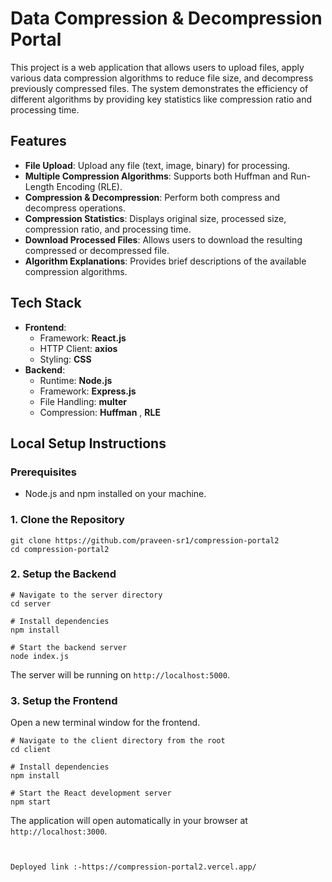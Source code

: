 # Data Compression & Decompression Portal

This project is a web application that allows users to upload files, apply various data compression algorithms to reduce file size, and decompress previously compressed files. The system demonstrates the efficiency of different algorithms by providing key statistics like compression ratio and processing time.

## Features

-   **File Upload**: Upload any file (text, image, binary) for processing.
-   **Multiple Compression Algorithms**: Supports both Huffman and Run-Length Encoding (RLE).
-   **Compression & Decompression**: Perform both compress and decompress operations.
-   **Compression Statistics**: Displays original size, processed size, compression ratio, and processing time.
-   **Download Processed Files**: Allows users to download the resulting compressed or decompressed file.
-   **Algorithm Explanations**: Provides brief descriptions of the available compression algorithms.


## Tech Stack

-   **Frontend**:
    -   Framework: **React.js**
    -   HTTP Client: **axios**
    -   Styling: **CSS**
-   **Backend**:
    -   Runtime: **Node.js**
    -   Framework: **Express.js**
    -   File Handling: **multer**
    -   Compression: **Huffman** ,  **RLE** 

## Local Setup Instructions

### Prerequisites

-   Node.js and npm installed on your machine.

### 1. Clone the Repository

```
git clone https://github.com/praveen-sr1/compression-portal2
cd compression-portal2
```

### 2. Setup the Backend

```
# Navigate to the server directory
cd server

# Install dependencies
npm install

# Start the backend server
node index.js
```

The server will be running on `http://localhost:5000`.

### 3. Setup the Frontend

Open a new terminal window for the frontend.

```
# Navigate to the client directory from the root
cd client

# Install dependencies
npm install

# Start the React development server
npm start
```

The application will open automatically in your browser at `http://localhost:3000`.
```


Deployed link :-https://compression-portal2.vercel.app/
